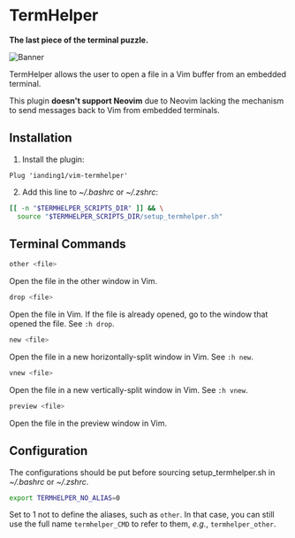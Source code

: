 # TermHelper

**The last piece of the terminal puzzle.**

![Banner][banner]

TermHelper allows the user to open a file in a Vim buffer from an embedded
terminal.

This plugin **doesn't support Neovim** due to Neovim lacking the mechanism to
send messages back to Vim from embedded terminals.

## Installation

1. Install the plugin:
```vim
Plug 'ianding1/vim-termhelper'
```
2. Add this line to *~/.bashrc* or *~/.zshrc*:
```bash
[[ -n "$TERMHELPER_SCRIPTS_DIR" ]] && \
  source "$TERMHELPER_SCRIPTS_DIR/setup_termhelper.sh"
```

## Terminal Commands

```bash
other <file>
```

Open the file in the other window in Vim.

```bash
drop <file>
```

Open the file in Vim. If the file is already opened, go to the window that
opened the file. See `:h drop`.

```bash
new <file>
```

Open the file in a new horizontally-split window in Vim. See `:h new`.

```bash
vnew <file>
```

Open the file in a new vertically-split window in Vim. See `:h vnew`.

```bash
preview <file>
```

Open the file in the preview window in Vim.

## Configuration

The configurations should be put before sourcing setup_termhelper.sh in
*~/.bashrc* or *~/.zshrc*.

```bash
export TERMHELPER_NO_ALIAS=0
```

Set to 1 not to define the aliases, such as `other`. In that case, you can still
use the full name `termhelper_CMD` to refer to them, *e.g.*, `termhelper_other`.

[banner]: https://i.imgur.com/0y1ixeC.png
